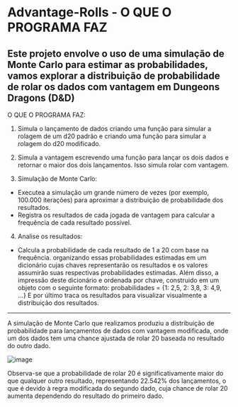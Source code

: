 # Advantage-Rolls - O QUE O PROGRAMA FAZ
Este projeto envolve o uso de uma simulação de Monte Carlo para estimar as probabilidades, vamos explorar a distribuição de probabilidade de rolar os dados com vantagem em Dungeons  Dragons (D&D)
--------------------------------------------------------------------------------
 O QUE O PROGRAMA FAZ:
 
1. Simula o lançamento de dados criando uma função para simular a rolagem de um d20 padrão e criando uma função para simular a rolagem do d20 modificado.

2. Simula a vantagem escrevendo uma função para lançar os dois dados e retornar o maior dos dois lançamentos. Isso simula rolar com vantagem.
   
3. Simulação de Monte Carlo:
* Executea a simulação um grande número de vezes (por exemplo, 100.000 iterações) para aproximar a distribuição de probabilidade dos resultados.
* Registra os resultados de cada jogada de vantagem para calcular a frequência de cada resultado possível.

4. Analise os resultados:
* Calcula a probabilidade de cada resultado de 1 a 20 com base na frequência.  organizando essas probabilidades estimadas em um dicionário cujas chaves representarão os resultados e os valores assumirão suas respectivas probabilidades estimadas. Além disso, a impressão deste dicionário e ordenada por chave, construido em  um objeto com o seguinte formato:
probabilidades = {1: 2,5,
2: 3,8,
3: 4,9,
...}
E por último traca os resultados para visualizar visualmente a distribuição dos resultados.
------------------------------------------------------------------------------
A simulação de Monte Carlo que realizamos produziu a distribuição de probabilidade para lançamentos de dados com vantagem modificada, onde um dos dados tem uma chance ajustada de rolar 20 baseada no resultado do outro dado. 

![image](https://github.com/JoaoGian/Advantage-Rolls/assets/118188665/0ea8fd2d-6521-4c93-a594-07bd76d2a3d1)

Observa-se que a probabilidade de rolar 20 é significativamente maior do que qualquer outro resultado, representando 22.542% dos lançamentos, o que é devido à regra modificada do segundo dado, cuja chance de rolar 20 aumenta dependendo do resultado do primeiro dado.
